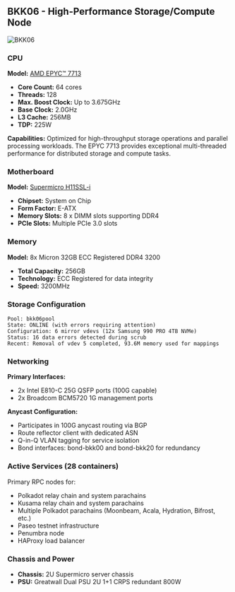 ## BKK06 - High-Performance Storage/Compute Node

![BKK06](./images/bkk06/bkk06.webp)

### CPU
**Model:** [AMD EPYC™ 7713](https://www.amd.com/en/products/cpu/amd-epyc-7713)
- **Core Count:** 64 cores
- **Threads:** 128
- **Max. Boost Clock:** Up to 3.675GHz
- **Base Clock:** 2.0GHz
- **L3 Cache:** 256MB
- **TDP:** 225W

**Capabilities:** Optimized for high-throughput storage operations and parallel processing workloads. The EPYC 7713 provides exceptional multi-threaded performance for distributed storage and compute tasks.

### Motherboard
**Model:** [Supermicro H11SSL-i](https://www.supermicro.com/en/products/motherboard/H11SSL-i)
- **Chipset:** System on Chip
- **Form Factor:** E-ATX
- **Memory Slots:** 8 x DIMM slots supporting DDR4
- **PCIe Slots:** Multiple PCIe 3.0 slots

### Memory
**Model:** 8x Micron 32GB ECC Registered DDR4 3200
- **Total Capacity:** 256GB
- **Technology:** ECC Registered for data integrity
- **Speed:** 3200MHz

### Storage Configuration
```
Pool: bkk06pool
State: ONLINE (with errors requiring attention)
Configuration: 6 mirror vdevs (12x Samsung 990 PRO 4TB NVMe)
Status: 16 data errors detected during scrub
Recent: Removal of vdev 5 completed, 93.6M memory used for mappings
```

### Networking
**Primary Interfaces:**
- 2x Intel E810-C 25G QSFP ports (100G capable)
- 2x Broadcom BCM5720 1G management ports

**Anycast Configuration:**
- Participates in 100G anycast routing via BGP
- Route reflector client with dedicated ASN
- Q-in-Q VLAN tagging for service isolation
- Bond interfaces: bond-bkk00 and bond-bkk20 for redundancy

### Active Services (28 containers)
Primary RPC nodes for:
- Polkadot relay chain and system parachains
- Kusama relay chain and system parachains
- Multiple Polkadot parachains (Moonbeam, Acala, Hydration, Bifrost, etc.)
- Paseo testnet infrastructure
- Penumbra node
- HAProxy load balancer

### Chassis and Power
- **Chassis:** 2U Supermicro server chassis
- **PSU:** Greatwall Dual PSU 2U 1+1 CRPS redundant 800W
